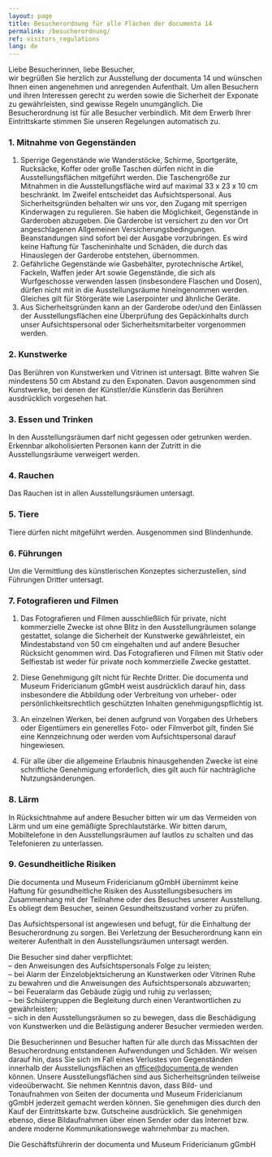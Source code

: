 ```yaml
---
layout: page
title: Besucherordnung für alle Flächen der documenta 14
permalink: /besucherordnung/
ref: visitors_regulations
lang: de
---
```


Liebe Besucherinnen, liebe Besucher, <br>
wir begrüßen Sie herzlich zur Ausstellung der documenta 14 und wünschen Ihnen einen angenehmen und anregenden Aufenthalt. Um allen Besuchern und ihren Interessen gerecht zu werden sowie die Sicherheit der Exponate zu gewährleisten, sind gewisse Regeln unumgänglich. Die Besucherordnung ist für alle Besucher verbindlich. Mit dem Erwerb Ihrer Eintrittskarte stimmen Sie unseren Regelungen automatisch zu.

### 1. Mitnahme von Gegenständen

1. Sperrige Gegenstände wie Wanderstöcke, Schirme, Sportgeräte, Rucksäcke, Koffer oder große Taschen dürfen nicht in die Ausstellungsflächen mitgeführt werden. Die Taschengröße zur Mitnahmen in die Ausstellungsfläche wird auf maximal 33 x 23 x 10 cm beschränkt. Im Zweifel entscheidet das Aufsichtspersonal. Aus Sicherheitsgründen behalten wir uns vor, den Zugang mit sperrigen Kinderwagen zu regulieren. Sie haben die Möglichkeit, Gegenstände in Garderoben abzugeben. Die Garderobe ist versichert zu den vor Ort angeschlagenen Allgemeinen Versicherungsbedingungen. Beanstandungen sind sofort bei der Ausgabe vorzubringen. Es wird keine Haftung für Tascheninhalte und Schäden, die durch das Hinauslegen der Garderobe entstehen, übernommen.
2. Gefährliche Gegenstände wie Gasbehälter, pyrotechnische Artikel, Fackeln, Waffen jeder Art sowie Gegenstände, die sich als Wurfgeschosse verwenden lassen (insbesondere Flaschen und Dosen), dürfen nicht mit in die Ausstellungsräume hineingenommen werden. Gleiches gilt für Störgeräte wie Laserpointer und ähnliche Geräte.
3. Aus Sicherheitsgründen kann an der Garderobe oder/und den Einlässen der Ausstellungsflächen eine Überprüfung des Gepäckinhalts durch unser Aufsichtspersonal oder Sicherheitsmitarbeiter vorgenommen werden.

### 2. Kunstwerke

Das Berühren von Kunstwerken und Vitrinen ist untersagt. Bitte wahren Sie mindestens 50 cm Abstand zu den Exponaten. Davon ausgenommen sind Kunstwerke, bei denen der Künstler/die Künstlerin das Berühren ausdrücklich vorgesehen hat.

### 3. Essen und Trinken

In den Ausstellungsräumen darf nicht gegessen oder getrunken werden. Erkennbar alkoholisierten Personen kann der Zutritt in die Ausstellungsräume verweigert werden.

### 4. Rauchen

Das Rauchen ist in allen Ausstellungsräumen untersagt.

### 5. Tiere

Tiere dürfen nicht mitgeführt werden. Ausgenommen sind Blindenhunde.

### 6. Führungen

Um die Vermittlung des künstlerischen Konzeptes sicherzustellen, sind Führungen Dritter untersagt.

### 7. Fotografieren und Filmen

1. Das Fotografieren und Filmen ausschließlich für private, nicht kommerzielle Zwecke ist ohne Blitz in den Ausstellungräumen solange gestattet, solange die Sicherheit der Kunstwerke gewährleistet, ein Mindestabstand von 50 cm eingehalten und auf andere Besucher Rücksicht genommen wird. Das Fotografieren und Filmen mit Stativ oder Selfiestab ist weder für private noch kommerzielle Zwecke gestattet.

2. Diese Genehmigung gilt nicht für Rechte Dritter. Die documenta und Museum Fridericianum gGmbH weist ausdrücklich darauf hin, dass insbesondere die Abbildung oder Verbreitung von urheber- oder persönlichkeitsrechtlich geschützten Inhalten genehmigungspflichtig ist.

3. An einzelnen Werken, bei denen aufgrund von Vorgaben des Urhebers oder Eigentümers ein generelles Foto- oder Filmverbot gilt, finden Sie eine Kennzeichnung oder werden vom Aufsichtspersonal darauf hingewiesen.

4. Für alle über die allgemeine Erlaubnis hinausgehenden Zwecke ist eine schriftliche Genehmigung erforderlich, dies gilt auch für nachträgliche Nutzungsänderungen.

### 8. Lärm

In Rücksichtnahme auf andere Besucher bitten wir um das Vermeiden von Lärm und um eine gemäßigte Sprechlautstärke. Wir bitten darum, Mobiltelefone in den Ausstellungsräumen auf lautlos zu schalten und das Telefonieren zu unterlassen.

### 9. Gesundheitliche Risiken

Die documenta und Museum Fridericianum gGmbH übernimmt keine Haftung für gesundheitliche Risiken des Ausstellungsbesuchers im Zusammenhang mit der Teilnahme oder des Besuches unserer Ausstellung. Es obliegt dem Besucher, seinen Gesundheitszustand vorher zu prüfen.


Das Aufsichtspersonal ist angewiesen und befugt, für die Einhaltung der Besucherordnung zu sorgen. Bei Verletzung der Besucherordnung kann ein weiterer Aufenthalt in den Ausstellungsräumen untersagt werden.

Die Besucher sind daher verpflichtet: <br>
– den Anweisungen des Aufsichtspersonals Folge zu leisten; <br>
– bei Alarm der Einzelobjektsicherung an Kunstwerken oder Vitrinen Ruhe zu bewahren und die Anweisungen des Aufsichtspersonals abzuwarten; <br>
– bei Feueralarm das Gebäude zügig und ruhig zu verlassen; <br>
– bei Schülergruppen die Begleitung durch einen Verantwortlichen zu gewährleisten; <br>
– sich in den Ausstellungsräumen so zu bewegen, dass die Beschädigung von Kunstwerken und die Belästigung anderer Besucher vermieden werden. <br>

Die Besucherinnen und Besucher haften für alle durch das Missachten der Besucherordnung entstandenen Aufwendungen und Schäden. Wir weisen darauf hin, dass Sie sich im Fall eines Verlustes von Gegenständen innerhalb der Ausstellungsflächen an office@documenta.de wenden können. Unsere Ausstellungsflächen sind aus Sicherheitsgründen teilweise videoüberwacht. Sie nehmen Kenntnis davon, dass Bild- und Tonaufnahmen von Seiten der documenta und Museum Fridericianum gGmbH jederzeit gemacht werden können. Sie genehmigen dies durch den Kauf der Eintrittskarte bzw. Gutscheine ausdrücklich. Sie genehmigen ebenso, diese Bildaufnahmen über einen Sender oder das Internet bzw. andere moderne Kommunikationswege wahrnehmbar zu machen.

Die Geschäftsführerin der documenta und Museum Fridericianum gGmbH
